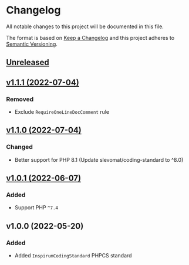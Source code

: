 # Changelog

All notable changes to this project will be documented in this file.

The format is based on [Keep a Changelog](http://keepachangelog.com/en/1.0.0/)
and this project adheres to [Semantic Versioning](http://semver.org/spec/v2.0.0.html).


## [Unreleased](https://github.com/inspirum/coding-standard-php/compare/v1.1.1...master)


## [v1.1.1 (2022-07-04)](https://github.com/inspirum/coding-standard-php/compare/v1.1.0...v1.1.1)
### Removed
- Exclude `RequireOneLineDocComment` rule


## [v1.1.0 (2022-07-04)](https://github.com/inspirum/coding-standard-php/compare/v1.0.1...v1.1.0)
### Changed
- Better support for PHP 8.1 (Update slevomat/coding-standard to ^8.0)


## [v1.0.1 (2022-06-07)](https://github.com/inspirum/coding-standard-php/compare/v1.0.0...v1.0.1)
### Added
- Support PHP `^7.4`


## v1.0.0 (2022-05-20) 
### Added
- Added `InspirumCodingStandard` PHPCS standard
